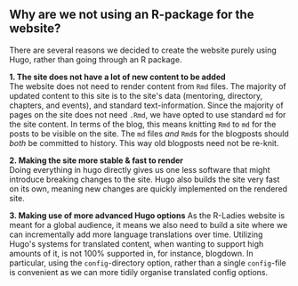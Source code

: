 ## Why are we not using an R-package for the website?

There are several reasons we decided to create the website purely using Hugo, rather than going through an R package.

**1. The site does not have a lot of new content to be added**  
The website does not need to render content from `Rmd` files.
The majority of updated content to this site is to the site's data (mentoring, directory, chapters, and events), and standard text-information.
Since the majority of pages on the site does not need `.Rmd`, we have opted to use standard `md` for the site content.
In terms of the blog, this means knitting `Rmd` to `md` for the posts to be visible on the site. The `md` files _and_ `Rmd`s for the blogposts should _both_ be committed to history. This way old blogposts need not be re-knit.

**2. Making the site more stable & fast to render**  
Doing everything in hugo directly gives us one less software that might introduce breaking changes to the site. Hugo also builds the site very fast on its own, meaning new changes are quickly implemented on the rendered site.

**3. Making use of more advanced Hugo options**
As the R-Ladies website is meant for a global audience, it means we also need to build a site where we can incrementally add more language translations over time.
Utilizing Hugo's systems for translated content, when wanting to support high amounts of it, is not 100% supported in, for instance, blogdown.
In particular, using the `config`-directory option, rather than a single `config`-file is convenient as we can more tidily organise translated config options.
